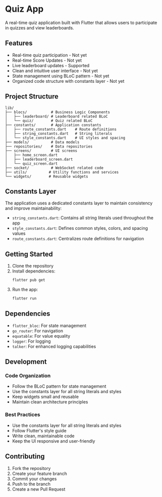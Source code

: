 # Quiz App

A real-time quiz application built with Flutter that allows users to participate in quizzes and view leaderboards.

## Features

- Real-time quiz participation - Not yet
- Real-time Score Updates - Not yet
- Live leaderboard updates - Supported
- Clean and intuitive user interface - Not yet
- State management using BLoC pattern - Not yet
- Organized code structure with constants layer - Not yet

## Project Structure

```
lib/
├── blocs/           # Business Logic Components
│   ├── leaderboard/ # Leaderboard related BLoC
│   └── quiz/        # Quiz related BLoC
├── constants/       # Application constants
│   ├── route_constants.dart    # Route definitions
│   ├── string_constants.dart   # String literals
│   └── style_constants.dart    # UI styles and spacing
├── models/          # Data models
├── repositories/    # Data repositories
├── screens/         # UI screens
│   ├── home_screen.dart
│   ├── leaderboard_screen.dart
│   └── quiz_screen.dart
├── socket/          # WebSocket related code
├── utils/          # Utility functions and services
└── widgets/        # Reusable widgets
```

## Constants Layer

The application uses a dedicated constants layer to maintain consistency and improve maintainability:

- `string_constants.dart`: Contains all string literals used throughout the app
- `style_constants.dart`: Defines common styles, colors, and spacing values
- `route_constants.dart`: Centralizes route definitions for navigation

## Getting Started

1. Clone the repository
2. Install dependencies:
   ```bash
   flutter pub get
   ```
3. Run the app:
   ```bash
   flutter run
   ```

## Dependencies

- `flutter_bloc`: For state management
- `go_router`: For navigation
- `equatable`: For value equality
- `logger`: For logging
- `talker`: For enhanced logging capabilities

## Development

### Code Organization

- Follow the BLoC pattern for state management
- Use the constants layer for all string literals and styles
- Keep widgets small and reusable
- Maintain clean architecture principles

### Best Practices

- Use the constants layer for all string literals and styles
- Follow Flutter's style guide
- Write clean, maintainable code
- Keep the UI responsive and user-friendly

## Contributing

1. Fork the repository
2. Create your feature branch
3. Commit your changes
4. Push to the branch
5. Create a new Pull Request
